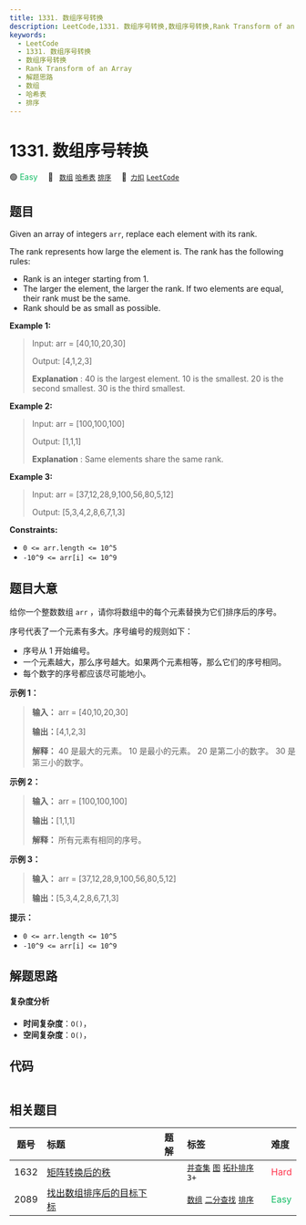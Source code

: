 ```yaml
---
title: 1331. 数组序号转换
description: LeetCode,1331. 数组序号转换,数组序号转换,Rank Transform of an Array,解题思路,数组,哈希表,排序
keywords:
  - LeetCode
  - 1331. 数组序号转换
  - 数组序号转换
  - Rank Transform of an Array
  - 解题思路
  - 数组
  - 哈希表
  - 排序
---
```


# 1331. 数组序号转换

🟢 <font color=#15bd66>Easy</font>&emsp; 🔖&ensp; [`数组`](/tag/array.md) [`哈希表`](/tag/hash-table.md) [`排序`](/tag/sorting.md)&emsp; 🔗&ensp;[`力扣`](https://leetcode.cn/problems/rank-transform-of-an-array) [`LeetCode`](https://leetcode.com/problems/rank-transform-of-an-array)

## 题目

Given an array of integers `arr`, replace each element with its rank.

The rank represents how large the element is. The rank has the following
rules:

  * Rank is an integer starting from 1.
  * The larger the element, the larger the rank. If two elements are equal, their rank must be the same.
  * Rank should be as small as possible.



**Example 1:**

> Input: arr = [40,10,20,30]
> 
> Output: [4,1,2,3]
> 
> **Explanation** : 40 is the largest element. 10 is the smallest. 20 is the second smallest. 30 is the third smallest.

**Example 2:**

> Input: arr = [100,100,100]
> 
> Output: [1,1,1]
> 
> **Explanation** : Same elements share the same rank.

**Example 3:**

> Input: arr = [37,12,28,9,100,56,80,5,12]
> 
> Output: [5,3,4,2,8,6,7,1,3]

**Constraints:**

  * `0 <= arr.length <= 10^5`
  * `-10^9 <= arr[i] <= 10^9`


## 题目大意

给你一个整数数组 `arr` ，请你将数组中的每个元素替换为它们排序后的序号。

序号代表了一个元素有多大。序号编号的规则如下：

  * 序号从 1 开始编号。
  * 一个元素越大，那么序号越大。如果两个元素相等，那么它们的序号相同。
  * 每个数字的序号都应该尽可能地小。



**示例 1：**

> 
> 
> 
> 
> 
> **输入：** arr = [40,10,20,30]
> 
> **输出：**[4,1,2,3]
> 
> **解释：** 40 是最大的元素。 10 是最小的元素。 20 是第二小的数字。 30 是第三小的数字。

**示例 2：**

> 
> 
> 
> 
> 
> **输入：** arr = [100,100,100]
> 
> **输出：**[1,1,1]
> 
> **解释：** 所有元素有相同的序号。
> 
> 

**示例 3：**

> 
> 
> 
> 
> 
> **输入：** arr = [37,12,28,9,100,56,80,5,12]
> 
> **输出：**[5,3,4,2,8,6,7,1,3]
> 
> 



**提示：**

  * `0 <= arr.length <= 10^5`
  * `-10^9 <= arr[i] <= 10^9`


## 解题思路

#### 复杂度分析

- **时间复杂度**：`O()`，
- **空间复杂度**：`O()`，

## 代码

```javascript

```

## 相关题目

<!-- prettier-ignore -->
| 题号 | 标题 | 题解 | 标签 | 难度 |
| :------: | :------ | :------: | :------ | :------ |
| 1632 | [矩阵转换后的秩](https://leetcode.com/problems/rank-transform-of-a-matrix) |  |  [`并查集`](/tag/union-find.md) [`图`](/tag/graph.md) [`拓扑排序`](/tag/topological-sort.md) `3+` | <font color=#ff334b>Hard</font> |
| 2089 | [找出数组排序后的目标下标](https://leetcode.com/problems/find-target-indices-after-sorting-array) |  |  [`数组`](/tag/array.md) [`二分查找`](/tag/binary-search.md) [`排序`](/tag/sorting.md) | <font color=#15bd66>Easy</font> |